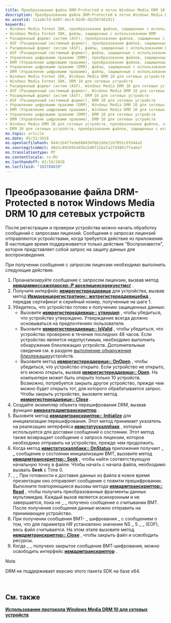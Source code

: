 ```yaml
---
title: Преобразование файла DRM-Protected в поток Windows Media DRM 10 для сетевых устройств
description: Преобразование файла DRM-Protected в поток Windows Media DRM 10 для сетевых устройств
ms.assetid: 11aa0cfd-6d87-4ec4-82d8-db2507402911
keywords:
- Windows Media Format SDK, преобразование файлов, защищенных с использованием DRM
- Windows Media Format SDK, файлы, защищенные с использованием DRM
- Расширенный формат систем (ASF), преобразование файлов, защищенных с использованием DRM
- ASF (Расширенный системный формат), преобразование файлов, защищенных с использованием DRM
- Расширенный формат систем (ASF), файлы, защищенные с использованием DRM
- ASF (Расширенный системный формат), файлы, защищенные с использованием DRM
- Управление цифровыми правами (DRM), преобразование файлов, защищенных с использованием DRM
- DRM (Управление цифровыми правами), преобразование файлов, защищенных с использованием DRM
- Управление цифровыми правами (DRM), файлы, защищенные с использованием DRM
- DRM (Управление цифровыми правами), файлы, защищенные с использованием DRM
- Windows Media Format SDK, Windows Media DRM 10 для сетевых устройств
- Windows Media Format SDK, DRM 10 для сетевых устройств
- Расширенный формат систем (ASF), Windows Media DRM 10 для сетевых устройств
- ASF (Расширенный системный формат), Windows Media DRM 10 для сетевых устройств
- Расширенный формат систем (ASF), DRM 10 для сетевых устройств
- ASF (Расширенный системный формат), DRM 10 для сетевых устройств
- Управление цифровыми правами (DRM), Windows Media DRM 10 для сетевых устройств
- DRM (Управление цифровыми правами), Windows Media DRM 10 для сетевых устройств
- Управление цифровыми правами (DRM), DRM 10 для сетевых устройств
- DRM (Управление цифровыми правами), DRM 10 для сетевых устройств
- Windows Media DRM 10 для сетевых устройств, преобразование файлов, защищенных с использованием DRM
- DRM 10 для сетевых устройств, преобразование файлов, защищенных с использованием DRM
ms.topic: article
ms.date: 05/31/2018
ms.openlocfilehash: 644c1b4f7ede688434fbb1dde11b7051c6f644a5
ms.sourcegitcommit: 48d1c892045445bcbd0f22bafa2fd3861ffaa6e7
ms.translationtype: MT
ms.contentlocale: ru-RU
ms.lasthandoff: 02/19/2020
ms.locfileid: "103788839"
---
```

# <a name="converting-a-drm-protected-file-to-a-windows-media-drm-10-for-network-devices-stream"></a>Преобразование файла DRM-Protected в поток Windows Media DRM 10 для сетевых устройств

После регистрации и проверки устройства можно начать обработку сообщений с запросами лицензий. Сообщения о запросах лицензий отправляются устройствами, когда требуется действие из приложения. В настоящее время поддерживается только действие "Воспроизвести", которое представляет собой запрос на защиту данных для воспроизведения.

При получении сообщения с запросом лицензии необходимо выполнить следующие действия.

1.  Проанализируйте сообщение с запросом лицензии, вызвав метод [**ивмдрммессажепарсер::P арселиценсерекуестмсг**](/previous-versions/windows/desktop/api/Wmsdkidl/nf-wmsdkidl-iwmdrmmessageparser-parselicenserequestmsg) .
2.  Получите интерфейс [**ивмрегистереддевице**](/previous-versions/windows/desktop/api/wmsdkidl/nn-wmsdkidl-iwmregistereddevice) для устройства, вызвав метод [**Ивмдевицерегистратион:: жетрегистереддевицебид**](/previous-versions/windows/desktop/api/Wmsdkidl/nf-wmsdkidl-iwmdeviceregistration-getregistereddevicebyid) , передав сертификат и серийный номер, полученные на шаге 1.
3.  Убедитесь, что устройство готово к получению защищенных данных:
    -   Вызовите [**ивмрегистереддевице:: утвердил**](/previous-versions/windows/desktop/api/Wmsdkidl/nf-wmsdkidl-iwmregistereddevice-isapproved) , чтобы убедиться, что устройство утверждено. Утверждение всегда должно основываться на предпочтениях пользователя.
    -   Вызовите [**ивмрегистереддевице:: IsValid**](/previous-versions/windows/desktop/api/Wmsdkidl/nf-wmsdkidl-iwmregistereddevice-isvalid) , чтобы убедиться, что устройство проверено в течение последних 48 часов. Если устройство является недопустимым, необходимо выполнить обнаружение близлежащих устройств. Дополнительные сведения см. в разделе [выполнение обнаружения близлежащих](performing-proximity-detection.md)устройств.
    -   Вызовите метод [**ивмрегистереддевице:: OnOpen**](/previous-versions/windows/desktop/api/Wmsdkidl/nf-wmsdkidl-iwmregistereddevice-isopened) , чтобы убедиться, что устройство открыто. Если устройство не открыто, его можно открыть, вызвав [**ивмрегистереддевице:: Open**](/previous-versions/windows/desktop/api/Wmsdkidl/nf-wmsdkidl-iwmregistereddevice-open). На компьютере может быть открыто только 10 устройств. Возможно, потребуется закрыть другое устройство, прежде чем можно будет открыть тот, для которого обрабатывается запрос. Чтобы закрыть устройство, вызовите метод [**ивмрегистереддевице:: Close**](/previous-versions/windows/desktop/api/Wmsdkidl/nf-wmsdkidl-iwmregistereddevice-close) .
4.  Создайте экземпляр объекта перешифрования DRM, вызвав функцию [**вмкреатедрмтранскриптор**](/previous-versions/windows/desktop/api/Wmsdkidl/nf-wmsdkidl-wmcreatedrmtranscryptor) .
5.  Вызовите метод [**ивмдрмтранскриптор:: Initialize**](/previous-versions/windows/desktop/api/Wmsdkidl/nf-wmsdkidl-iwmdrmtranscryptor-initialize) для инициализации перешифрования. Этот метод принимает указатель на реализацию интерфейса [**ивмстатускаллбакк**](/previous-versions/windows/desktop/api/wmsdkidl/nn-wmsdkidl-iwmstatuscallback) , который используется для доставки сообщений о состоянии. Этот метод также возвращает сообщение о запросе лицензии, которое необходимо отправить на устройство, прежде чем продолжить.
6.  Когда метод [**ивмстатускаллбакк:: OnStatus**](/previous-versions/windows/desktop/api/Wmsdkidl/nf-wmsdkidl-iwmstatuscallback-onstatus) приложения получает \_ \_ сообщение о состоянии инициализации ВМТ, вызовите метод [**ивмдрмтранскриптор:: Seek**](/previous-versions/windows/desktop/api/Wmsdkidl/nf-wmsdkidl-iwmdrmtranscryptor-seek) , чтобы найти соответствующую начальную точку в файле. Чтобы начать с начала файла, необходимо вызвать **Seek** с Time 0.
7.  \_ \_ При готовности к доставке данных из файла в новое время презентации оно отправляет сообщение с повмтм прешифровании. Выполните повторяющиеся вызовы метода [**ивмдрмтранскриптор:: Read**](/previous-versions/windows/desktop/api/Wmsdkidl/nf-wmsdkidl-iwmdrmtranscryptor-read) , чтобы получить преобразованные фрагменты данных мультимедиа. Каждый вызов является асинхронным и не завершается, пока не \_ \_ получено сообщение о считывании ВМТ. После получения сообщения данные можно отправить на принимающее устройство.
8.  При получении сообщения ВМТ- \_ шифрования \_ с сообщением о том, что для параметра *HR* установлено значение NS \_ S \_ \_ (EOF), весь файл считывается. На этом этапе вызовите метод [**ивмдрмтранскриптор:: Close**](/previous-versions/windows/desktop/api/Wmsdkidl/nf-wmsdkidl-iwmdrmtranscryptor-close) , чтобы закрыть файл и освободить ресурсы.
9.  Когда \_ \_ получено закрытое сообщение ВМТ-шифрования, можно освободить интерфейс [**ивмдрмтранскриптор**](/previous-versions/windows/desktop/api/wmsdkidl/nn-wmsdkidl-iwmdrmtranscryptor) .

> [!Note]  
> DRM не поддерживает версию этого пакета SDK на базе x64.

 

## <a name="related-topics"></a>См. также

<dl> <dt>

[**Использование протокола Windows Media DRM 10 для сетевых устройств**](using-the-windows-media-drm-10-for-network-devices-protocol.md)
</dt> </dl>

 

 




